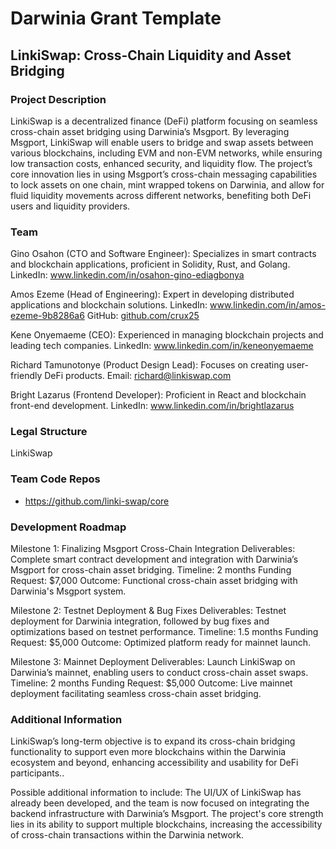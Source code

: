 # Darwinia Grant Template

## LinkiSwap: Cross-Chain Liquidity and Asset Bridging

### Project Description

LinkiSwap is a decentralized finance (DeFi) platform focusing on seamless cross-chain asset bridging using Darwinia’s Msgport. By leveraging Msgport, LinkiSwap will enable users to bridge and swap assets between various blockchains, including EVM and non-EVM networks, while ensuring low transaction costs, enhanced security, and liquidity flow. The project’s core innovation lies in using Msgport’s cross-chain messaging capabilities to lock assets on one chain, mint wrapped tokens on Darwinia, and allow for fluid liquidity movements across different networks, benefiting both DeFi users and liquidity providers.


### Team

Gino Osahon (CTO and Software Engineer): Specializes in smart contracts and blockchain applications, proficient in Solidity, Rust, and Golang.
LinkedIn: www.linkedin.com/in/osahon-gino-ediagbonya

Amos Ezeme (Head of Engineering): Expert in developing distributed applications and blockchain solutions.
LinkedIn: www.linkedin.com/in/amos-ezeme-9b8286a6
GitHub: [github.com/crux25](https://github.com/crux25)

Kene Onyemaeme (CEO): Experienced in managing blockchain projects and leading tech companies.
LinkedIn: www.linkedin.com/in/keneonyemaeme

Richard Tamunotonye (Product Design Lead): Focuses on creating user-friendly DeFi products.
Email: richard@linkiswap.com

Bright Lazarus (Frontend Developer): Proficient in React and blockchain front-end development.
LinkedIn: www.linkedin.com/in/brightlazarus


### Legal Structure

LinkiSwap


### Team Code Repos

- https://github.com/linki-swap/core



### Development Roadmap

Milestone 1: Finalizing Msgport Cross-Chain Integration
Deliverables: Complete smart contract development and integration with Darwinia’s Msgport for cross-chain asset bridging.
Timeline: 2 months
Funding Request: $7,000
Outcome: Functional cross-chain asset bridging with Darwinia's Msgport system.

Milestone 2: Testnet Deployment & Bug Fixes
Deliverables: Testnet deployment for Darwinia integration, followed by bug fixes and optimizations based on testnet performance.
Timeline: 1.5 months
Funding Request: $5,000
Outcome: Optimized platform ready for mainnet launch.

Milestone 3: Mainnet Deployment
Deliverables: Launch LinkiSwap on Darwinia’s mainnet, enabling users to conduct cross-chain asset swaps.
Timeline: 2 months
Funding Request: $5,000
Outcome: Live mainnet deployment facilitating seamless cross-chain asset bridging.


### Additional Information

LinkiSwap’s long-term objective is to expand its cross-chain bridging functionality to support even more blockchains within the Darwinia ecosystem and beyond, enhancing accessibility and usability for DeFi participants..

Possible additional information to include:
The UI/UX of LinkiSwap has already been developed, and the team is now focused on integrating the backend infrastructure with Darwinia’s Msgport. The project's core strength lies in its ability to support multiple blockchains, increasing the accessibility of cross-chain transactions within the Darwinia network.
